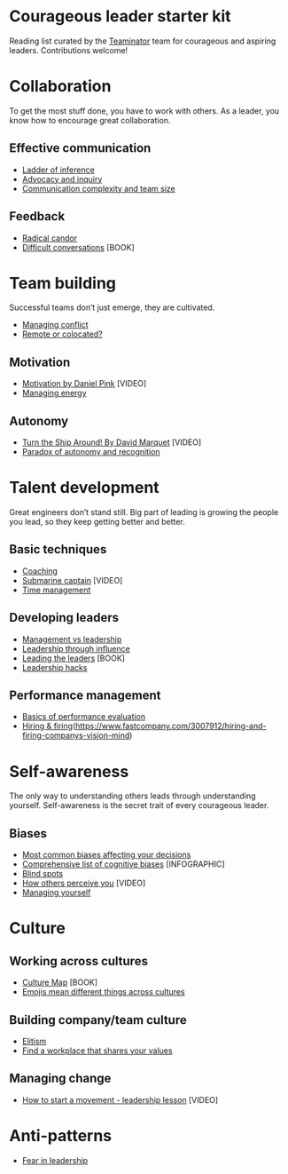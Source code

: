 # Courageous leader starter kit
Reading list curated by the [Teaminator](https://teaminator.io/) team for courageous and aspiring leaders. Contributions welcome!

# Collaboration
To get the most stuff done, you have to work with others. As a leader, you know how to encourage great collaboration.

## Effective communication
* [Ladder of inference](https://www.extension.harvard.edu/professional-development/blog/solving-problem-problem-solving-meetings)
* [Advocacy and inquiry](https://www.workfront.com/blog/inquiry-advocacy-matrix)
* [Communication complexity and team size](https://dev.to/lpasqualis/the-stages-of-teamwork-complexity-ce8)

## Feedback
* [Radical candor](https://www.radicalcandor.com/about-radical-candor/)
* [Difficult conversations](https://www.goodreads.com/book/show/774088.Difficult_Conversations) [BOOK]

# Team building
Successful teams don’t just emerge, they are cultivated.

* [Managing conflict](https://www.pon.harvard.edu/daily/conflict-resolution/types-conflict/)
* [Remote or colocated?](https://martinfowler.com/articles/remote-or-co-located.html)

## Motivation
* [Motivation by Daniel Pink](https://www.youtube.com/watch?v=u6XAPnuFjJc) [VIDEO]
* [Managing energy](https://blog.teaminator.io/managing-your-energy)

## Autonomy
* [Turn the Ship Around! By David Marquet](https://www.youtube.com/watch?v=OqmdLcyES_Q) [VIDEO] 
* [Paradox of autonomy and recognition](http://katemats.com/paradox-autonomy-recognition/)

# Talent development
Great engineers don’t stand still. Big part of leading is growing the people you lead, so they keep getting better and better.

## Basic techniques
* [Coaching](https://hbr.org/2018/08/most-managers-dont-know-how-to-coach-people-but-they-can-learn)
* [Submarine captain](https://www.youtube.com/watch?v=psAXMqxwol8) [VIDEO]
* [Time management](https://lifehacker.com/the-simple-secret-to-time-management-jedi-time-tricks-5986518)

## Developing leaders
* [Management vs leadership](https://www.entrepreneur.com/article/323991)
* [Leadership through influence](https://medium.com/swlh/learning-to-lead-through-influence-not-dominance-b54058995a0d)
* [Leading the leaders](https://www.amazon.com/Leading-Leaders-Manage-Talented-Powerful/dp/0814417663) [BOOK]
* [Leadership hacks](https://randsinrepose.com/archives/five-leadership-hacks/)

## Performance management
* [Basics of performance evaluation](https://blog.teaminator.io/evaluating-people-performance)
* [Hiring & firing](#hiring-and-firing)(https://www.fastcompany.com/3007912/hiring-and-firing-companys-vision-mind)

# Self-awareness
The only way to understanding others leads through understanding yourself. Self-awareness is the secret trait of every courageous leader.

## Biases
* [Most common biases affecting your decisions](https://www.psychologytoday.com/intl/blog/thoughts-thinking/201809/12-common-biases-affect-how-we-make-everyday-decisions)
* [Comprehensive list of cognitive biases](https://www.visualcapitalist.com/every-single-cognitive-bias/) [INFOGRAPHIC]
* [Blind spots](https://careynieuwhof.com/7-leadership-blind-spots-that-drive-your-team-crazy/)
* [How others perceive you](https://www.youtube.com/watch?v=dfcnlADSuQ4) [VIDEO]
* [Managing yourself](https://seths.blog/2010/12/the-worlds-worst-boss/)


# Culture

## Working across cultures
* [Culture Map](https://www.goodreads.com/book/show/22085568-the-culture-map) [BOOK]
* [Emojis mean different things across cultures](http://www.bbc.com/future/story/20181211-why-emoji-mean-different-things-in-different-cultures)

## Building company/team culture
* [Elitism](https://www.entrepreneur.com/article/250831)
* [Find a workplace that shares your values](https://www.keyvalues.com/)

## Managing change
* [How to start a movement - leadership lesson](https://www.youtube.com/watch?v=fW8amMCVAJQ) [VIDEO]

# Anti-patterns
* [Fear in leadership](https://medium.com/management-matters/what-fear-in-leadership-looks-like-8473fd6ba71d)
